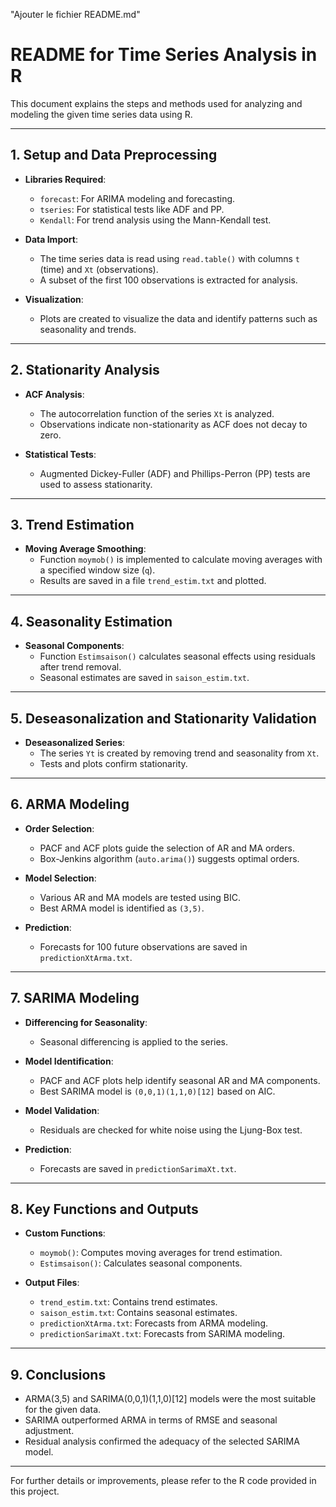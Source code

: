 "Ajouter le fichier README.md"
# README for Time Series Analysis in R

This document explains the steps and methods used for analyzing and modeling the given time series data using R.

---

## 1. **Setup and Data Preprocessing**
- **Libraries Required**:
  - `forecast`: For ARIMA modeling and forecasting.
  - `tseries`: For statistical tests like ADF and PP.
  - `Kendall`: For trend analysis using the Mann-Kendall test.

- **Data Import**:
  - The time series data is read using `read.table()` with columns `t` (time) and `Xt` (observations).
  - A subset of the first 100 observations is extracted for analysis.

- **Visualization**:
  - Plots are created to visualize the data and identify patterns such as seasonality and trends.

---

## 2. **Stationarity Analysis**
- **ACF Analysis**:
  - The autocorrelation function of the series `Xt` is analyzed.
  - Observations indicate non-stationarity as ACF does not decay to zero.

- **Statistical Tests**:
  - Augmented Dickey-Fuller (ADF) and Phillips-Perron (PP) tests are used to assess stationarity.

---

## 3. **Trend Estimation**
- **Moving Average Smoothing**:
  - Function `moymob()` is implemented to calculate moving averages with a specified window size (`q`).
  - Results are saved in a file `trend_estim.txt` and plotted.

---

## 4. **Seasonality Estimation**
- **Seasonal Components**:
  - Function `Estimsaison()` calculates seasonal effects using residuals after trend removal.
  - Seasonal estimates are saved in `saison_estim.txt`.

---

## 5. **Deseasonalization and Stationarity Validation**
- **Deseasonalized Series**:
  - The series `Yt` is created by removing trend and seasonality from `Xt`.
  - Tests and plots confirm stationarity.

---

## 6. **ARMA Modeling**
- **Order Selection**:
  - PACF and ACF plots guide the selection of AR and MA orders.
  - Box-Jenkins algorithm (`auto.arima()`) suggests optimal orders.

- **Model Selection**:
  - Various AR and MA models are tested using BIC.
  - Best ARMA model is identified as `(3,5)`.

- **Prediction**:
  - Forecasts for 100 future observations are saved in `predictionXtArma.txt`.

---

## 7. **SARIMA Modeling**
- **Differencing for Seasonality**:
  - Seasonal differencing is applied to the series.

- **Model Identification**:
  - PACF and ACF plots help identify seasonal AR and MA components.
  - Best SARIMA model is `(0,0,1)(1,1,0)[12]` based on AIC.

- **Model Validation**:
  - Residuals are checked for white noise using the Ljung-Box test.

- **Prediction**:
  - Forecasts are saved in `predictionSarimaXt.txt`.

---

## 8. **Key Functions and Outputs**
- **Custom Functions**:
  - `moymob()`: Computes moving averages for trend estimation.
  - `Estimsaison()`: Calculates seasonal components.

- **Output Files**:
  - `trend_estim.txt`: Contains trend estimates.
  - `saison_estim.txt`: Contains seasonal estimates.
  - `predictionXtArma.txt`: Forecasts from ARMA modeling.
  - `predictionSarimaXt.txt`: Forecasts from SARIMA modeling.

---

## 9. **Conclusions**
- ARMA(3,5) and SARIMA(0,0,1)(1,1,0)[12] models were the most suitable for the given data.
- SARIMA outperformed ARMA in terms of RMSE and seasonal adjustment.
- Residual analysis confirmed the adequacy of the selected SARIMA model.

---

For further details or improvements, please refer to the R code provided in this project.

